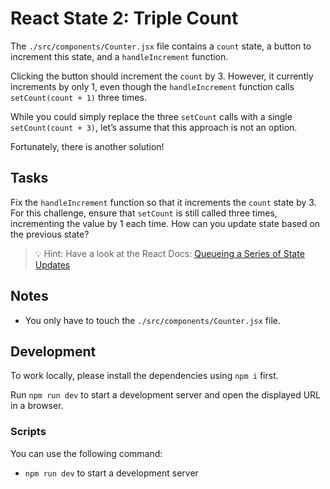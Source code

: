 # React State 2: Triple Count

The `./src/components/Counter.jsx` file contains a `count` state, a button to increment this state, and a `handleIncrement` function.

Clicking the button should increment the `count` by 3. However, it currently increments by only 1, even though the `handleIncrement` function calls `setCount(count + 1)` three times.

While you could simply replace the three `setCount` calls with a single `setCount(count + 3)`, let’s assume that this approach is not an option.

Fortunately, there is another solution!

## Tasks

Fix the `handleIncrement` function so that it increments the `count` state by 3. For this challenge, ensure that `setCount` is still called three times, incrementing the value by 1 each time. How can you update state based on the previous state?

> 💡 Hint: Have a look at the React Docs: [Queueing a Series of State Updates](https://react.dev/learn/queueing-a-series-of-state-updates)

## Notes

- You only have to touch the `./src/components/Counter.jsx` file.

## Development

To work locally, please install the dependencies using `npm i` first.

Run `npm run dev` to start a development server and open the displayed URL in a browser.

### Scripts

You can use the following command:

- `npm run dev` to start a development server
